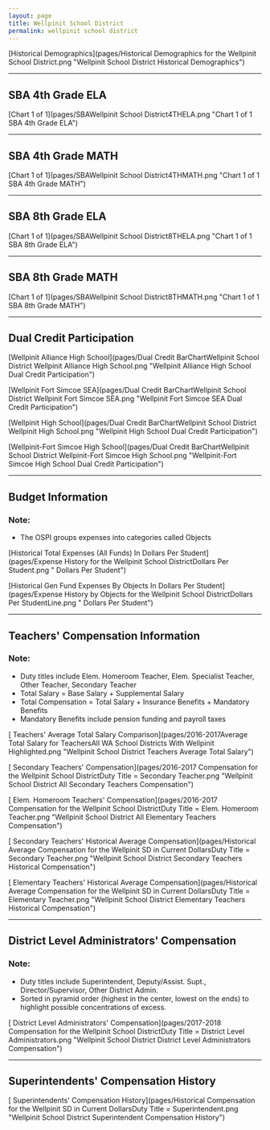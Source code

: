 ```yaml
---
layout: page
title: Wellpinit School District
permalink: wellpinit school district
---
```



[Historical Demographics](pages/Historical Demographics for the Wellpinit School District.png "Wellpinit School District Historical Demographics")

___

## SBA 4th Grade ELA

[Chart 1 of 1](pages/SBAWellpinit School District4THELA.png "Chart 1 of 1 SBA 4th Grade ELA")


___

## SBA 4th Grade MATH

[Chart 1 of 1](pages/SBAWellpinit School District4THMATH.png "Chart 1 of 1 SBA 4th Grade MATH")


___

## SBA 8th Grade ELA

[Chart 1 of 1](pages/SBAWellpinit School District8THELA.png "Chart 1 of 1 SBA 8th Grade ELA")


___

## SBA 8th Grade MATH

[Chart 1 of 1](pages/SBAWellpinit School District8THMATH.png "Chart 1 of 1 SBA 8th Grade MATH")


___

## Dual Credit Participation

[Wellpinit Alliance High School](pages/Dual Credit BarChartWellpinit School District Wellpinit Alliance High School.png "Wellpinit Alliance High School Dual Credit Participation")

[Wellpinit Fort Simcoe SEA](pages/Dual Credit BarChartWellpinit School District Wellpinit Fort Simcoe SEA.png "Wellpinit Fort Simcoe SEA Dual Credit Participation")

[Wellpinit High School](pages/Dual Credit BarChartWellpinit School District Wellpinit High School.png "Wellpinit High School Dual Credit Participation")

[Wellpinit-Fort Simcoe High School](pages/Dual Credit BarChartWellpinit School District Wellpinit-Fort Simcoe High School.png "Wellpinit-Fort Simcoe High School Dual Credit Participation")


___

## Budget Information
### Note:
- The OSPI groups expenses into categories called Objects

[Historical Total Expenses (All Funds) In Dollars Per Student](pages/Expense History for the Wellpinit School DistrictDollars Per Student.png " Dollars Per Student")

[Historical Gen Fund Expenses By Objects In Dollars Per Student](pages/Expense History by Objects for the Wellpinit School DistrictDollars Per StudentLine.png " Dollars Per Student")


___

## Teachers' Compensation Information
### Note:
- Duty titles include Elem. Homeroom Teacher, Elem. Specialist Teacher, Other Teacher, Secondary Teacher
- Total Salary = Base Salary + Supplemental Salary
- Total Compensation = Total Salary + Insurance Benefits + Mandatory Benefits
- Mandatory Benefits include pension funding and payroll taxes

[ Teachers' Average Total Salary Comparison](pages/2016-2017Average Total Salary for TeachersAll WA School Districts With Wellpinit Highlighted.png "Wellpinit School District Teachers Average Total Salary")

[ Secondary Teachers' Compensation](pages/2016-2017 Compensation for the Wellpinit School DistrictDuty Title = Secondary Teacher.png "Wellpinit School District All Secondary Teachers Compensation")

[ Elem. Homeroom Teachers' Compensation](pages/2016-2017 Compensation for the Wellpinit School DistrictDuty Title = Elem. Homeroom Teacher.png "Wellpinit School District All Elementary Teachers Compensation")

[ Secondary Teachers' Historical Average Compensation](pages/Historical Average Compensation for the Wellpinit SD in Current DollarsDuty Title = Secondary Teacher.png "Wellpinit School District Secondary Teachers Historical Compensation")

[ Elementary Teachers' Historical Average Compensation](pages/Historical Average Compensation for the Wellpinit SD in Current DollarsDuty Title = Elementary Teacher.png "Wellpinit School District Elementary Teachers Historical Compensation")


___

## District Level Administrators' Compensation

### Note:
- Duty titles include Superintendent, Deputy/Assist. Supt., Director/Supervisor, Other District Admin.
- Sorted in pyramid order (highest in the center, lowest on the ends) to highlight possible concentrations of excess.

[ District Level Administrators' Compensation](pages/2017-2018 Compensation for the Wellpinit School DistrictDuty Title = District Level Administrators.png "Wellpinit School District District Level Administrators Compensation")


___

## Superintendents' Compensation History

[ Superintendents' Compensation History](pages/Historical Compensation for the Wellpinit SD in Current DollarsDuty Title = Superintendent.png "Wellpinit School District Superintendent Compensation History")

